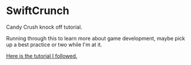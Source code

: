 # SwiftCrunch

Candy Crush knock off tutorial.

Running through this to learn more about game development, maybe pick up a best practice or two while I'm at it.

[Here is the tutorial I followed.](http://www.raywenderlich.com/75270/make-game-like-candy-crush-with-swift-tutorial-part-1)
